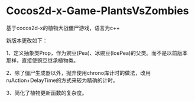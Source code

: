 # Cocos2d-x-Game-PlantsVsZombies
基于cocos2d-x的植物大战僵尸游戏，语言为c++

新版本更改如下：

1、定义抽象类Prop，作为豌豆(Pea)、冰豌豆(IcePea)的父类。而不是以前版本那样，直接使豌豆继承植物类。

2、除了僵尸生成器以外，抛弃使用chrono库计时的做法，改用ruAction+DelayTime的方式来较为精确的计时。

3、简化了植物更新函数的复杂度。

